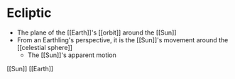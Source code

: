 # Ecliptic

- The plane of the [[Earth]]'s [[orbit]] around the [[Sun]]
- From an Earthling's perspective, it is the [[Sun]]'s movement around the [[celestial sphere]]
  - The [[Sun]]'s apparent motion

[[Sun]] [[Earth]]

